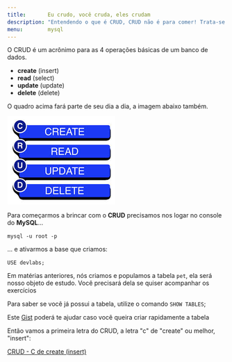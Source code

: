 ```yaml
---
title:       Eu crudo, você cruda, eles crudam
description: "Entendendo o que é CRUD, CRUD não é para comer! Trata-se das 4 operações básicas de SQL: create (insert), read (select), update, delete."
menu:        mysql
---
```


O CRUD é um acrônimo para as 4 operações básicas de um banco de dados.

- __create__ (insert)
- __read__ (select)
- __update__ (update)
- __delete__ (delete)

O quadro acima fará parte de seu dia a dia, a imagem abaixo também.

![Imagem ilustrando o CRUD](crud.jpeg "Imagem ilustrando o CRUD")


Para começarmos a brincar com o __CRUD__ precisamos nos logar no console do __MySQL__...

    mysql -u root -p

... e ativarmos a base que criamos:

    USE devlabs;

Em matérias anteriores, nós criamos e populamos a tabela `pet`, ela será nosso objeto de estudo. Você precisará dela se
quiser acompanhar os exercícios

Para saber se você já possui a tabela, utilize o comando `SHOW TABLES`;

Este [Gist](https://gist.github.com/flaviomicheletti/8359890 "link-externo") poderá te ajudar caso você queira criar 
rapidamente a tabela

Então vamos a primeira letra do CRUD, a letra "c" de "create" ou melhor, "insert":

[CRUD - C de create (insert)](/sql/mysql-crud-create/)